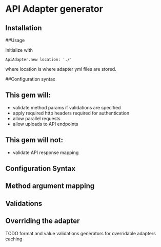 # API Adapter generator

## Installation

##Usage

Initialize with

`ApiAdapter.new location: './'`

where location is where adapter yml files are stored.

##Configuration syntax


## This gem will:
* validate method params if validations are specified
* apply required http headers required for authentication
* allow parallel requests
* allow uploads to API endpoints

## This gem will not:
* validate API response mapping

## Configuration Syntax

## Method argument mapping

## Validations

## Overriding the adapter

TODO
format and value validations
generators for overridable adapters
caching
